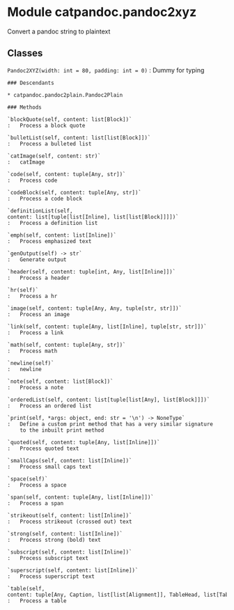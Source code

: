 Module catpandoc.pandoc2xyz
===========================
Convert a pandoc string to plaintext

Classes
-------

`Pandoc2XYZ(width: int = 80, padding: int = 0)`
:   Dummy for typing

    ### Descendants

    * catpandoc.pandoc2plain.Pandoc2Plain

    ### Methods

    `blockQuote(self, content: list[Block])`
    :   Process a block quote

    `bulletList(self, content: list[list[Block]])`
    :   Process a bulleted list

    `catImage(self, content: str)`
    :   catImage

    `code(self, content: tuple[Any, str])`
    :   Process code

    `codeBlock(self, content: tuple[Any, str])`
    :   Process a code block

    `definitionList(self, content: list[tuple[list[Inline], list[list[Block]]]])`
    :   Process a definition list

    `emph(self, content: list[Inline])`
    :   Process emphasized text

    `genOutput(self) ‑> str`
    :   Generate output

    `header(self, content: tuple[int, Any, list[Inline]])`
    :   Process a header

    `hr(self)`
    :   Process a hr

    `image(self, content: tuple[Any, Any, tuple[str, str]])`
    :   Process an image

    `link(self, content: tuple[Any, list[Inline], tuple[str, str]])`
    :   Process a link

    `math(self, content: tuple[Any, str])`
    :   Process math

    `newline(self)`
    :   newline

    `note(self, content: list[Block])`
    :   Process a note

    `orderedList(self, content: list[tuple[list[Any], list[Block]]])`
    :   Process an ordered list

    `print(self, *args: object, end: str = '\n') ‑> NoneType`
    :   Define a custom print method that has a very similar signature
        to the inbuilt print method

    `quoted(self, content: tuple[Any, list[Inline]])`
    :   Process quoted text

    `smallCaps(self, content: list[Inline])`
    :   Process small caps text

    `space(self)`
    :   Process a space

    `span(self, content: tuple[Any, list[Inline]])`
    :   Process a span

    `strikeout(self, content: list[Inline])`
    :   Process strikeout (crossed out) text

    `strong(self, content: list[Inline])`
    :   Process strong (bold) text

    `subscript(self, content: list[Inline])`
    :   Process subscript text

    `superscript(self, content: list[Inline])`
    :   Process superscript text

    `table(self, content: tuple[Any, Caption, list[list[Alignment]], TableHead, list[TableBody]])`
    :   Process a table